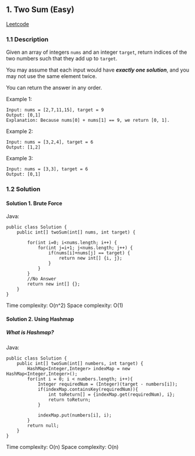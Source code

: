 ## 1. Two Sum (Easy)

[Leetcode](https://leetcode.com/problems/two-sum/)

### 1.1 Description

Given an array of integers `nums` and an integer `target`, return indices of the two numbers such that they add up to `target`.

You may assume that each input would have **_exactly one solution_**, and you may not use the same element twice.

You can return the answer in any order.

Example 1:

    Input: nums = [2,7,11,15], target = 9
    Output: [0,1]
    Explanation: Because nums[0] + nums[1] == 9, we return [0, 1].

Example 2:

    Input: nums = [3,2,4], target = 6
    Output: [1,2]

Example 3:

    Input: nums = [3,3], target = 6
    Output: [0,1]

### 1.2 Solution

#### Solution 1. Brute Force

Java:

    public class Solution {
        public int[] twoSum(int[] nums, int target) {

            for(int i=0; i<nums.length; i++) {
                for(int j=i+1; j<nums.length; j++) {
                    if(nums[i]+nums[j] == target) {
                        return new int[] {i, j};
                    }
                }
            }
            //No Answer
            return new int[] {};
        }
    }

Time complexity: O(n^2)
Space complexity: O(1)

#### Solution 2. Using Hashmap

##### What is Hashmap?

Java:

    public class Solution {
        public int[] twoSum(int[] numbers, int target) {
            HashMap<Integer,Integer> indexMap = new HashMap<Integer,Integer>();
            for(int i = 0; i < numbers.length; i++){
                Integer requiredNum = (Integer)(target - numbers[i]);
                if(indexMap.containsKey(requiredNum)){
                    int toReturn[] = {indexMap.get(requiredNum), i};
                    return toReturn;
                }

                indexMap.put(numbers[i], i);
            }
            return null;
        }
    }

Time complexity: O(n)
Space complexity: O(n)
